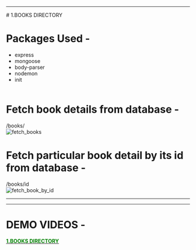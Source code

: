 <hr>
# 1.BOOKS DIRECTORY

# Packages Used - <br>
  * express<br>
  * mongoose<br>
  * body-parser<br>
  * nodemon<br>
  * init<br><br>

# Fetch book details from database -
/books/<br>
![fetch_books](https://user-images.githubusercontent.com/100152824/162209124-c90e4bd3-c539-4854-943f-8a135379b2d9.png)
# Fetch particular book detail by its id from database -
/books/id<br>
![fetch_book_by_id](https://user-images.githubusercontent.com/100152824/162209932-c2510519-4fde-453d-9e9d-87b3b85508ea.png)
<hr>
<hr>

# DEMO VIDEOS -
<a href="https://user-images.githubusercontent.com/100152824/162623321-2da67461-0feb-4de5-bd5e-b8a62293f047.mp4"><font color="green"><b>1.BOOKS DIRECTORY</b></font></a>
